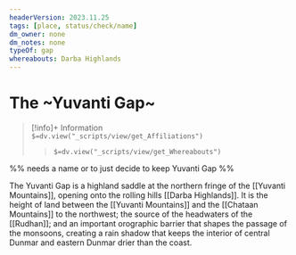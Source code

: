 ```yaml
---
headerVersion: 2023.11.25
tags: [place, status/check/name]
dm_owner: none
dm_notes: none
typeOf: gap
whereabouts: Darba Highlands
---
```

# The ~Yuvanti Gap~
>[!info]+ Information  
> `$=dv.view("_scripts/view/get_Affiliations")`  
>> `$=dv.view("_scripts/view/get_Whereabouts")`

%% needs a name or to just decide to keep Yuvanti Gap %%

The Yuvanti Gap is a highland saddle at the northern fringe of the [[Yuvanti Mountains]], opening onto the rolling hills  [[Darba Highlands]]. It is the height of land between the [[Yuvanti Mountains]] and the [[Chataan Mountains]] to the northwest; the source of the headwaters of the [[Rudhan]]; and an important orographic barrier that shapes the passage of the monsoons, creating a rain shadow that keeps the interior of central Dunmar and eastern Dunmar drier than the coast. 